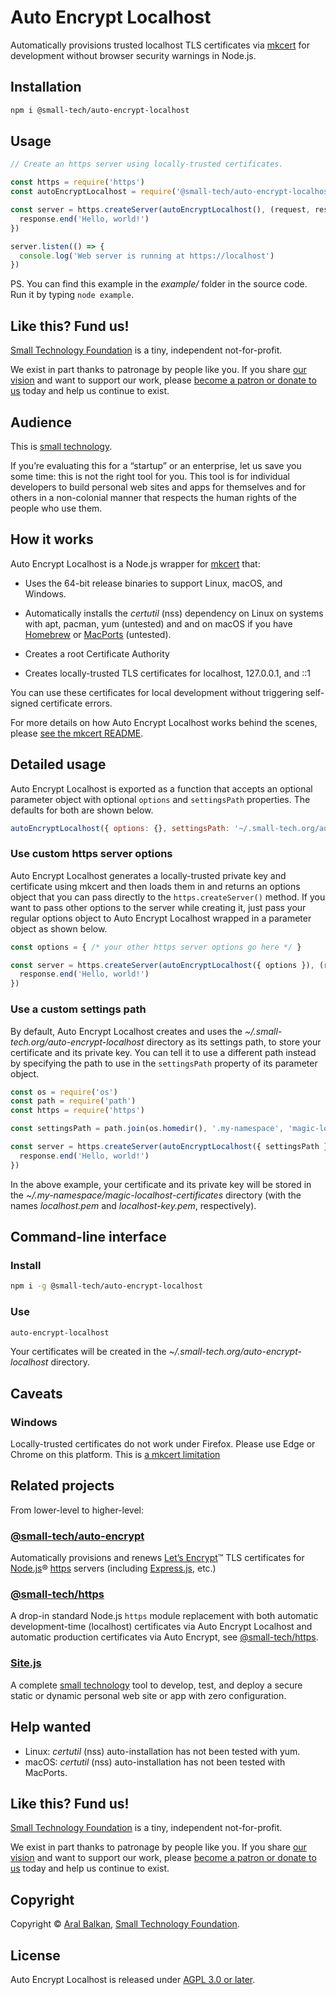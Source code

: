 # Auto Encrypt Localhost

Automatically provisions trusted localhost TLS certificates via [mkcert](https://github.com/FiloSottile/mkcert/) for development without browser security warnings in Node.js.

## Installation

```sh
npm i @small-tech/auto-encrypt-localhost
```

## Usage

```js
// Create an https server using locally-trusted certificates.

const https = require('https')
const autoEncryptLocalhost = require('@small-tech/auto-encrypt-localhost')

const server = https.createServer(autoEncryptLocalhost(), (request, response) => {
  response.end('Hello, world!')
})

server.listen(() => {
  console.log('Web server is running at https://localhost')
})
```

PS. You can find this example in the _example/_ folder in the source code. Run it by typing `node example`.

## Like this? Fund us!

[Small Technology Foundation](https://small-tech.org) is a tiny, independent not-for-profit.

We exist in part thanks to patronage by people like you. If you share [our vision](https://small-tech.org/about/#small-technology) and want to support our work, please [become a patron or donate to us](https://small-tech.org/fund-us) today and help us continue to exist.

## Audience

This is [small technology](https://small-tech.org/about/#small-technology).

If you’re evaluating this for a “startup” or an enterprise, let us save you some time: this is not the right tool for you. This tool is for individual developers to build personal web sites and apps for themselves and for others in a non-colonial manner that respects the human rights of the people who use them.

## How it works

Auto Encrypt Localhost is a Node.js wrapper for [mkcert](https://github.com/FiloSottile/mkcert/) that:

  * Uses the 64-bit release binaries to support Linux, macOS, and Windows.

  * Automatically installs the _certutil_ (nss) dependency on Linux on systems with apt, pacman, yum (untested) and  and on macOS if you have [Homebrew](https://brew.sh) or [MacPorts](https://www.macports.org/) (untested).

  * Creates a root Certificate Authority

  * Creates locally-trusted TLS certificates for localhost, 127.0.0.1, and ::1

You can use these certificates for local development without triggering self-signed certificate errors.

For more details on how Auto Encrypt Localhost works behind the scenes, please [see the mkcert README](https://github.com/FiloSottile/mkcert/blob/master/README.md).

## Detailed usage

Auto Encrypt Localhost is exported as a function that accepts an optional parameter object with optional `options` and `settingsPath` properties. The defaults for both are shown below.

```js
autoEncryptLocalhost({ options: {}, settingsPath: '~/.small-tech.org/auto-encrypt-localhost' })
```

### Use custom https server options

Auto Encrypt Localhost generates a locally-trusted private key and certificate using mkcert and then loads them in and returns an options object that you can pass directly to the `https.createServer()` method. If you want to pass other options to the server while creating it, just pass your regular options object to Auto Encrypt Localhost wrapped in a parameter object as shown below.

```js
const options = { /* your other https server options go here */ }

const server = https.createServer(autoEncryptLocalhost({ options }), (request, response) => {
  response.end('Hello, world!')
})
```

### Use a custom settings path

By default, Auto Encrypt Localhost creates and uses the _~/.small-tech.org/auto-encrypt-localhost_ directory as its settings path, to store your certificate and its private key. You can tell it to use a different path instead by specifying the path to use in the `settingsPath` property of its parameter object.

```js
const os = require('os')
const path = require('path')
const https = require('https')

const settingsPath = path.join(os.homedir(), '.my-namespace', 'magic-localhost-certificates')

const server = https.createServer(autoEncryptLocalhost({ settingsPath }), (request, response) => {
  response.end('Hello, world!')
})
```

In the above example, your certificate and its private key will be stored in the _~/.my-namespace/magic-localhost-certificates_ directory (with the names _localhost.pem_ and _localhost-key.pem_, respectively).

## Command-line interface

### Install

```sh
npm i -g @small-tech/auto-encrypt-localhost
```

### Use

```sh
auto-encrypt-localhost
```
Your certificates will be created in the _~/.small-tech.org/auto-encrypt-localhost_ directory.

## Caveats

### Windows

Locally-trusted certificates do not work under Firefox. Please use Edge or Chrome on this platform. This is [a mkcert limitation](https://github.com/FiloSottile/mkcert#supported-root-stores)

## Related projects

From lower-level to higher-level:

### [@small-tech/auto-encrypt](https://source.small-tech.org/site.js/lib/auto-encrypt)

Automatically provisions and renews [Let’s Encrypt](https://letsencrypt.org)™ TLS certificates for [Node.js](https://nodejs.org)® [https](https://nodejs.org/dist/latest-v12.x/docs/api/https.html) servers (including [Express.js](https://expressjs.com/), etc.)

### [@small-tech/https](https://source.small-tech.org/site.js/lib/https)

A drop-in standard Node.js `https` module replacement with both automatic development-time (localhost) certificates via Auto Encrypt Localhost and automatic production certificates via Auto Encrypt, see [@small-tech/https](https://source.small-tech.org/site.js/lib/https).

### [Site.js](https://sitejs.org)

A complete [small technology](https://small-tech.org/about/#small-technology) tool to develop, test, and deploy a secure static or dynamic personal web site or app with zero configuration.

## Help wanted

* Linux: _certutil_ (nss) auto-installation has not been tested with yum.
* macOS: _certutil_ (nss) auto-installation has not been tested with MacPorts.

## Like this? Fund us!

[Small Technology Foundation](https://small-tech.org) is a tiny, independent not-for-profit.

We exist in part thanks to patronage by people like you. If you share [our vision](https://small-tech.org/about/#small-technology) and want to support our work, please [become a patron or donate to us](https://small-tech.org/fund-us) today and help us continue to exist.

## Copyright

Copyright &copy; [Aral Balkan](https://ar.al), [Small Technology Foundation](https://small-tech.org).

## License

Auto Encrypt Localhost is released under [AGPL 3.0 or later](./LICENSE).
